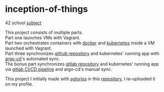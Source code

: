 # inception-of-things

42 school [subject](https://cdn.intra.42.fr/pdf/pdf/66725/en.subject.pdf)

This project consists of multiple parts.<br>
Part one launches VMs with Vagrant.<br>
Part two orchestrates containers with [docker](https://github.com/artainmo/DevOps/tree/main/docker) and [kubernetes](https://github.com/artainmo/DevOps/tree/main/kubernetes) inside a VM launched with Vagrant.<br>
Part three synchronizes [github repository](https://github.com/artainmo/inception-of-things/tree/master/p3/app) and kubernetes' running app with [argo-cd](https://github.com/artainmo/WebDevelopment/blob/main/other/kubernetes/README.md#argo-cd)'s automated sync.<br>
The bonus part synchronizes [gitlab repository](https://gitlab.com/artainmo/inception-of-things/-/tree/master/app) and kubernetes' running app via [gitlab CI/CD pipeline](https://github.com/artainmo/WebDevelopment/tree/main/other/DevOps#gitlab-cicd-pipeline) and argo-cd's manual sync.<br>

This project I initially made with [aglorios](https://github.com/Aglorios17) in this [repository](https://github.com/Aglorios17/Inception_Of_Things_19), I re-uploaded it on my profile.

